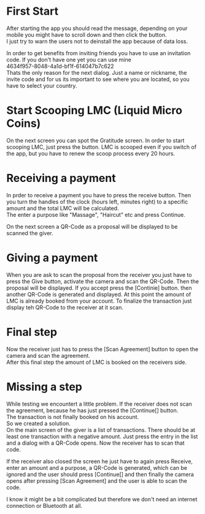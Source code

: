 # First Start
After starting the app you should read the message, depending on your mobile you might have to scroll down and then click the button.   
I just try to warn the users not to deinstall the app because of data loss.   

In order to get benefits from inviting friends you have to use an invitation code. If you don't have one yet you can use mine   
4634f957-8048-4a1d-bf1f-614047b7c622   
Thats the only reason for the next dialog. Just a name or nickname, the invite code and for us its important to see where you are located, so you have to select your country.  

# Start Scooping LMC (Liquid Micro Coins)
On the next screen you can spot the Gratitude screen. In order to start scooping LMC, just press the button. LMC is scooped even if you switch of the app, but you have to renew the scoop process every 20 hours. 

# Receiving a payment
In prder to receive a payment you have to press the receive button. Then you turn the handles of the clock (hours left, minutes right) to a specific amount and the total LMC will be calculated.  
The enter a purpose like "Massage", "Haircut" etc and press Continue.  

On the next screen a QR-Code as a proposal will be displayed to be scanned the giver.  

# Giving a payment  
When you are ask to scan the proposal from the receiver you just have to press the Give button, activate the camera and scan the QR-Code. Then the proposal will be displayed. If you accept press the [Continie] button. then another QR-Code is generated and displayed. At this point the amount of LMC is already booked from your account. To finalize the transaction just display teh QR-Code to the receiver at it scan.

# Final step
Now the receiver just has to press the [Scan Agreement] button to open the camera and scan the agreement.   
After this final step the amount of LMC is booked on the receivers side.

# Missing a step
While testing we encountert a little problem.
If the receiver does not scan the agreement, because he has just pressed the [Continue[] button.  
The transaction is not finally booked on his account.  
So we created a solution.  
On the main screen of the giver is a list of transactions. There should be at least one transaction with a negative amount. Just press the entry in the list and a dialog with a QR-Code opens. Now the receiver has to scan that code.  

If the receiver also closed the screen he just have to again press Receive, enter an amount and a purpose, a QR-Code is generated, which can be ignored and the user should press [Continue[] and then finally the camera opens after pressing [Scan Agreement] and the user is able to scan the code.

I know it might be a bit complicated but therefore we don't need an internet connection or Bluetooth at all. 
